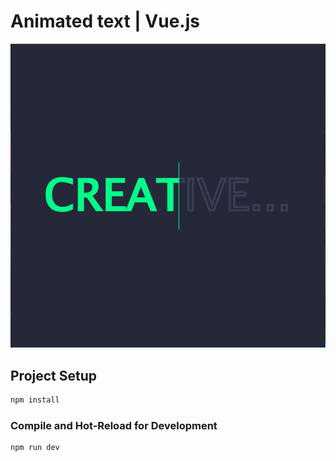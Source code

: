 # Animated text | Vue.js
![text_img](./src/assets/img/img_1.png)

## Project Setup

```sh
npm install
```

### Compile and Hot-Reload for Development

```sh
npm run dev
```

